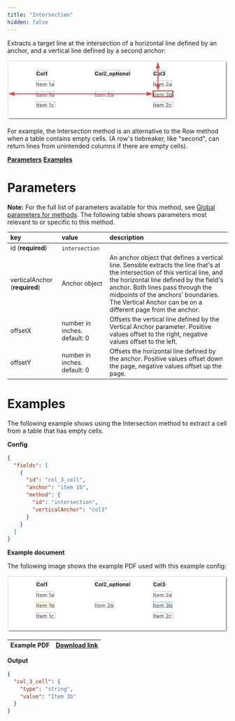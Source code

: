 ```yaml
---
title: "Intersection"
hidden: false
---
```

Extracts a target line at the intersection of a horizontal line defined by an anchor, and a vertical line defined by a second anchor:

![Click to enlarge](https://raw.githubusercontent.com/sensible-hq/sensible-docs/main/readme-sync/assets/v0/images/final/intersection_1.png)

For example, the Intersection method is an alternative to the Row method when a table contains empty cells. (A row's tiebreaker, like "second", can return lines from unintended columns if there are empty cells).

[**Parameters**](doc:intersection#parameters)
[**Examples**](doc:intersection#examples)

Parameters
=====

**Note:** For the full list of parameters available for this method, see [Global parameters for methods](doc:method#global-parameters-for-methods). The following table shows parameters most relevant to or specific to this method.


| key                           | value                        | description                                                  |
| :---------------------------- | :--------------------------- | :----------------------------------------------------------- |
| id (**required**)             | `intersection`               |                                                              |
| verticalAnchor (**required**) | Anchor object                | An anchor object that defines a vertical line. Sensible extracts the line that's at the intersection of this vertical line, and the horizontal line defined by the field's anchor. Both lines pass through the midpoints of the anchors' boundaries. The Vertical Anchor can be on a different page from the anchor. |
| offsetX                       | number in inches. default: 0 | Offsets the vertical line defined by the Vertical Anchor parameter.  Positive values offset to the right, negative values offset to the left. |
| offsetY                       | number in inches. default: 0 | Offsets the horizontal line defined by the anchor. Positive values offset down the page, negative values offset up the page. |

Examples
=====

The following example shows using the Intersection method to extract a cell from a table that has empty cells.

**Config**

```json
{
  "fields": [
    {
      "id": "col_3_cell",
      "anchor": "item 1b",
      "method": {
        "id": "intersection",
        "verticalAnchor": "col3"
      }
    }
  ]
}
```

**Example document**

The following image shows the example PDF used with this example config:

![Click to enlarge](https://raw.githubusercontent.com/sensible-hq/sensible-docs/main/readme-sync/assets/v0/images/final/intersection_2.png)

| Example PDF | [Download link](https://raw.githubusercontent.com/sensible-hq/sensible-docs/main/readme-sync/assets/v0/pdfs/intersection.pdf) |
| ----------- | ------------------------------------------------------------ |

**Output**

```json
{
  "col_3_cell": {
    "type": "string",
    "value": "Item 3b"
  }
}
```



